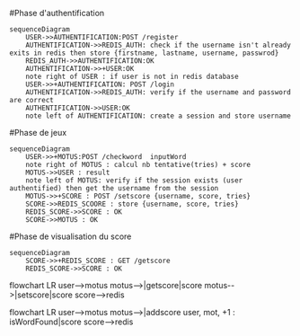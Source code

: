 #Phase d'authentification
```mermaid
sequenceDiagram
    USER->>AUTHENTIFICATION:POST /register
    AUTHENTIFICATION->>REDIS_AUTH: check if the username isn't already exits in redis then store {firstname, lastname, username, passwrod}
    REDIS_AUTH->>AUTHENTIFICATION:OK
    AUTHENTIFICATION->>+USER:OK
    note right of USER : if user is not in redis database
    USER->>+AUTHENTIFICATION: POST /login
    AUTHENTIFICATION->>REDIS_AUTH: verify if the username and password are correct
    AUTHENTIFICATION->>USER:OK
    note left of AUTHENTIFICATION: create a session and store username
```
#Phase de jeux
```mermaid
sequenceDiagram
    USER->>+MOTUS:POST /checkword  inputWord
    note right of MOTUS : calcul nb tentative(tries) + score
    MOTUS->>USER : result
    note left of MOTUS: verify if the session exists (user authentified) then get the username from the session
    MOTUS->>+SCORE : POST /setscore {username, score, tries}
    SCORE->>REDIS_SCOORE : store {username, score, tries}
    REDIS_SCORE->>SCORE : OK
    SCORE->>MOTUS : OK
```
#Phase de visualisation du score
```mermaid
sequenceDiagram
    SCORE->>+REDIS_SCORE : GET /getscore
    REDIS_SCORE->>SCORE : OK
```
flowchart LR
    user-->motus
    motus-->|getscore|score
    motus-->|setscore|score
    score-->redis
    
flowchart LR
    user-->motus
    motus-->|addscore user,  mot, +1 : isWordFound|score
    score-->redis
    
